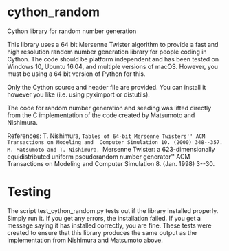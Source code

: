 # cython_random
Cython library for random number generation

This library uses a 64 bit Mersenne Twister algorithm to provide a fast and high resolution random number generation library for people coding in Cython. The code should be platform independent and has been tested on Windows 10, Ubuntu 16.04, and multiple versions of macOS. However, you must be using a 64 bit version of Python for this.

Only the Cython source and header file are provided. You can install it however you like (i.e. using pyximport or distutils).

The code for random number generation and seeding was lifted directly from the C implementation of the code created by Matsumoto and Nishimura.

References:
   T. Nishimura, ``Tables of 64-bit Mersenne Twisters''
     ACM Transactions on Modeling and 
     Computer Simulation 10. (2000) 348--357.
   M. Matsumoto and T. Nishimura,
     ``Mersenne Twister: a 623-dimensionally equidistributed
       uniform pseudorandom number generator''
     ACM Transactions on Modeling and 
     Computer Simulation 8. (Jan. 1998) 3--30.
 

# Testing

The script test_cython_random.py tests out if the library installed properly. Simply run it. If you get any errors, the installation failed. If you get a message saying it has installed correctly, you are fine. These tests were created to ensure that this library produces the same output as the implementation from Nishimura and Matsumoto above.


